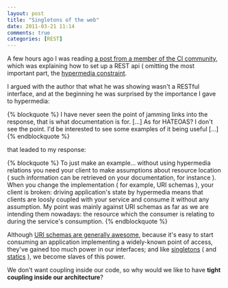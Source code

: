 ```yaml
---
layout: post
title: "Singletons of the web"
date: 2011-03-21 11:14
comments: true
categories: [REST]
---
```


A few hours ago I was reading [a post from a member of the CI community](http://philsturgeon.co.uk/blog/2011/03/video-set-up-a-rest-api-with-codeigniter), which was explaining how to set up a REST api ( omitting the most important part, the [hypermedia constraint](http://roy.gbiv.com/untangled/2008/rest-apis-must-be-hypertext-driven\) ).
<!-- more -->

I argued with the author that what he was showing wasn't a RESTful interface, and at the beginning he was surprised by the importance I gave to hypermedia:

{% blockquote %}
I have never seen the point of jamming links into the response, that is what documentation is for.
[...] As for HATEOAS? I don't see the point. I'd be interested to see some examples of it being useful [...]
{% endblockquote %}

that leaded to my response:

{% blockquote %}
To just make an example... without using hypermedia relations you need your client to make assumptions about resource location ( such information can be retrieved on your documentation, for instance ).
When you change the implementation ( for example, URI schemas ), your client is broken: driving application's state by hypermedia means that clients are loosly coupled with your service and consume it without any assumption.
My point was mainly against URI schemas as far as we are intending them nowadays: the resource which the consumer is relating to during the service's consumption.
{% endblockquote %}

Although [URI schemas are generally awesome](http://www.odino.org/304/rest-better-common-pitfalls), because it's easy to start consuming an application implementing a widely-known point of access, they've gained too much power in our interfaces; and like [singletons](http://blogs.msdn.com/b/scottdensmore/archive/2004/05/25/140827.aspx) ( and [statics](http://kore-nordmann.de/blog/0103_static_considered_harmful.html) ), we become slaves of this power.

We don't want coupling inside our code, so why would we like to have **tight coupling inside our architecture**?
